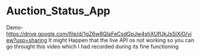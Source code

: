 # Auction_Status_App

Demo-https://drive.google.com/file/d/1gZ6w8QIaFeCsdGpJw4shXUfUkJsSiXjO/view?usp=sharing
It might Happen that the live API os not working so you can go throught this video which I had recorded during its fine functioning
